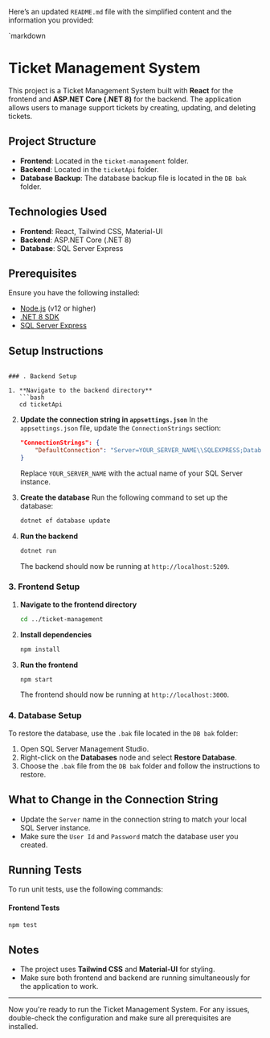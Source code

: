 Here’s an updated `README.md` file with the simplified content and the information you provided:

`markdown
# Ticket Management System

This project is a Ticket Management System built with **React** for the frontend and **ASP.NET Core (.NET 8)** for the backend. The application allows users to manage support tickets by creating, updating, and deleting tickets.

## Project Structure

- **Frontend**: Located in the `ticket-management` folder.
- **Backend**: Located in the `ticketApi` folder.
- **Database Backup**: The database backup file is located in the `DB bak` folder.

## Technologies Used

- **Frontend**: React, Tailwind CSS, Material-UI
- **Backend**: ASP.NET Core (.NET 8)
- **Database**: SQL Server Express

## Prerequisites

Ensure you have the following installed:

- [Node.js](https://nodejs.org/) (v12 or higher)
- [.NET 8 SDK](https://dotnet.microsoft.com/download/dotnet/8.0)
- [SQL Server Express](https://www.microsoft.com/en-us/sql-server)

## Setup Instructions
```

### . Backend Setup

1. **Navigate to the backend directory**
   ```bash
   cd ticketApi
   ```

2. **Update the connection string in `appsettings.json`**
   In the `appsettings.json` file, update the `ConnectionStrings` section:
   ```json
   "ConnectionStrings": {
       "DefaultConnection": "Server=YOUR_SERVER_NAME\\SQLEXPRESS;Database=TicketDB;User Id=TicketUser;Password=HahnTask123_;TrustServerCertificate=True;MultipleActiveResultSets=true"
   }
   ```
   Replace `YOUR_SERVER_NAME` with the actual name of your SQL Server instance.

3. **Create the database**
   Run the following command to set up the database:
   ```bash
   dotnet ef database update
   ```

4. **Run the backend**
   ```bash
   dotnet run
   ```
   The backend should now be running at `http://localhost:5209`.

### 3. Frontend Setup

1. **Navigate to the frontend directory**
   ```bash
   cd ../ticket-management
   ```

2. **Install dependencies**
   ```bash
   npm install
   ```

3. **Run the frontend**
   ```bash
   npm start
   ```
   The frontend should now be running at `http://localhost:3000`.

### 4. Database Setup

To restore the database, use the `.bak` file located in the `DB bak` folder:

1. Open SQL Server Management Studio.
2. Right-click on the **Databases** node and select **Restore Database**.
3. Choose the `.bak` file from the `DB bak` folder and follow the instructions to restore.

## What to Change in the Connection String

- Update the `Server` name in the connection string to match your local SQL Server instance.
- Make sure the `User Id` and `Password` match the database user you created.

## Running Tests

To run unit tests, use the following commands:

#### Frontend Tests
```bash
npm test
```


## Notes

- The project uses **Tailwind CSS** and **Material-UI** for styling.
- Make sure both frontend and backend are running simultaneously for the application to work.

---

Now you're ready to run the Ticket Management System. For any issues, double-check the configuration and make sure all prerequisites are installed.
